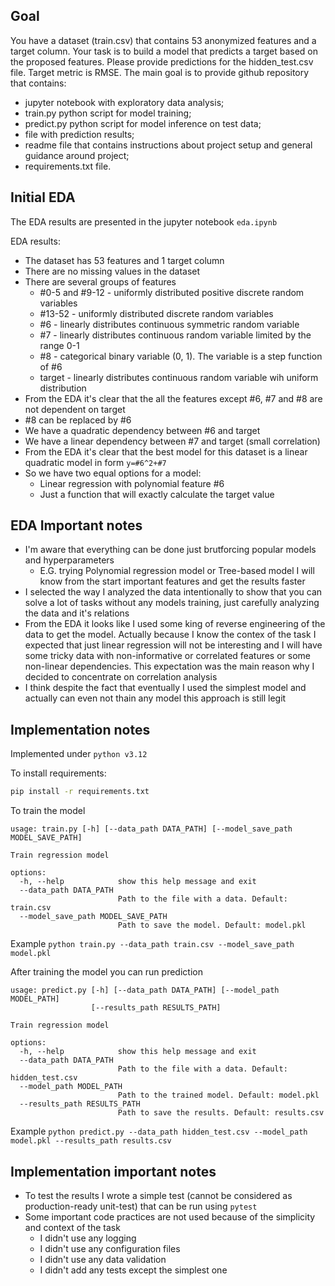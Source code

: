 ## Goal

You have a dataset (train.csv) that contains 53 anonymized features and a target column. Your task is to build a model
that predicts a target based on the proposed features. Please provide predictions for the hidden_test.csv file. Target
metric is RMSE. The main goal is to provide github repository that contains:

- jupyter notebook with exploratory data analysis;
- train.py python script for model training;
- predict.py python script for model inference on test data;
- file with prediction results;
- readme file that contains instructions about project setup and general guidance
  around project;
- requirements.txt file.

## Initial EDA

The EDA results are presented in the jupyter notebook `eda.ipynb`

EDA results:

- The dataset has 53 features and 1 target column
- There are no missing values in the dataset
- There are several groups of features
    - #0-5 and #9-12 - uniformly distributed positive discrete random variables
    - #13-52 - uniformly distributed discrete random variables
    - #6 - linearly distributes continuous symmetric random variable
    - #7 - linearly distributes continuous random variable limited by the range 0-1
    - #8 - categorical binary variable (0, 1). The variable is a step function of #6
    - target - linearly distributes continuous random variable wih uniform distribution
- From the EDA it's clear that the all the features except #6, #7 and #8 are not dependent on target
- #8 can be replaced by #6
- We have a quadratic dependency between #6 and target
- We have a linear dependency between #7 and target (small correlation)
- From the EDA it's clear that the best model for this dataset is a linear quadratic model in form `y=#6^2+#7`
- So we have two equal options for a model:
    - Linear regression with polynomial feature #6
    - Just a function that will exactly calculate the target value

## EDA Important notes

- I'm aware that everything can be done just brutforcing popular models and hyperparameters
    - E.G. trying Polynomial regression model or Tree-based model I will know from the start important features and get
      the results faster
- I selected the way I analyzed the data intentionally to show that you can solve a lot of tasks without any models
  training, just carefully analyzing the data and it's relations
- From the EDA it looks like I used some king of reverse engineering of the data to get the model. Actually because I
  know the contex of the task I expected that just linear regression will not be interesting and I will have some tricky
  data with non-informative or correlated features or some non-linear dependencies. This expectation was the main reason
  why I decided to concentrate on correlation analysis
- I think despite the fact that eventually I used the simplest model and actually can even not thain any model this
  approach is still legit

## Implementation notes

Implemented under `python v3.12`

To install requirements:

```bash
pip install -r requirements.txt
```

To train the model

```
usage: train.py [-h] [--data_path DATA_PATH] [--model_save_path MODEL_SAVE_PATH]

Train regression model

options:
  -h, --help            show this help message and exit
  --data_path DATA_PATH
                        Path to the file with a data. Default: train.csv
  --model_save_path MODEL_SAVE_PATH
                        Path to save the model. Default: model.pkl
```

Example `python train.py --data_path train.csv --model_save_path model.pkl`

After training the model you can run prediction

```
usage: predict.py [-h] [--data_path DATA_PATH] [--model_path MODEL_PATH]
                  [--results_path RESULTS_PATH]

Train regression model

options:
  -h, --help            show this help message and exit
  --data_path DATA_PATH
                        Path to the file with a data. Default: hidden_test.csv
  --model_path MODEL_PATH
                        Path to the trained model. Default: model.pkl
  --results_path RESULTS_PATH
                        Path to save the results. Default: results.csv

```

Example `python predict.py --data_path hidden_test.csv --model_path model.pkl --results_path results.csv`

## Implementation important notes

- To test the results I wrote a simple test (cannot be considered as production-ready unit-test) that can be run
  using `pytest`
- Some important code practices are not used because of the simplicity and context of the task
    - I didn't use any logging
    - I didn't use any configuration files
    - I didn't use any data validation
    - I didn't add any tests except the simplest one

